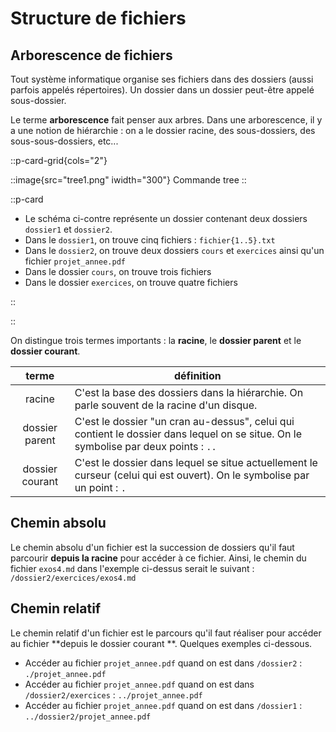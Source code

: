 # Structure de fichiers

## Arborescence de fichiers

Tout système informatique organise ses fichiers dans des dossiers (aussi parfois appelés répertoires). Un dossier dans
un dossier peut-être appelé sous-dossier.

Le terme **arborescence** fait penser aux arbres. Dans une arborescence, il y a une notion de hiérarchie : on a le
dossier racine, des sous-dossiers, des sous-sous-dossiers, etc...

::p-card-grid{cols="2"}

::image{src="tree1.png" iwidth="300"}
Commande tree
::

::p-card

- Le schéma ci-contre représente un dossier contenant deux dossiers `dossier1` et `dossier2`.
- Dans le `dossier1`, on trouve cinq fichiers : `fichier{1..5}.txt`
- Dans le `dossier2`, on trouve deux dossiers `cours` et `exercices` ainsi qu'un fichier `projet_annee.pdf`
- Dans le dossier `cours`, on trouve trois fichiers
- Dans le dossier `exercices`, on trouve quatre fichiers

::

::

On distingue trois termes importants : la **racine**, le **dossier parent** et le **dossier courant**.

|      terme      | définition                                                                                                                          |
|:---------------:|-------------------------------------------------------------------------------------------------------------------------------------|
|     racine      | C'est la base des dossiers dans la hiérarchie. On parle souvent de la racine d'un disque.                                           |
| dossier parent  | C'est le dossier "un cran au-dessus", celui qui contient le dossier dans lequel on se situe. On le symbolise par deux points : `..` |
| dossier courant | C'est le dossier dans lequel se situe actuellement le curseur (celui qui est ouvert). On le symbolise par un point : `.`            |

## Chemin absolu

Le chemin absolu d'un fichier est la succession de dossiers qu'il faut parcourir **depuis la racine** pour accéder à ce
fichier.
Ainsi, le chemin du fichier `exos4.md` dans l'exemple ci-dessus serait le suivant : `/dossier2/exercices/exos4.md`

## Chemin relatif

Le chemin relatif d'un fichier est le parcours qu'il faut réaliser pour accéder au fichier **depuis le dossier courant
**. Quelques exemples ci-dessous.

- Accéder au fichier `projet_annee.pdf` quand on est dans `/dossier2` : `./projet_annee.pdf`
- Accéder au fichier `projet_annee.pdf` quand on est dans `/dossier2/exercices` : `../projet_annee.pdf`
- Accéder au fichier `projet_annee.pdf` quand on est dans `/dossier1` : `../dossier2/projet_annee.pdf`

